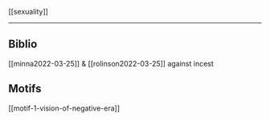 [[sexuality]]

---

## Biblio
[[minna2022-03-25]] & [[rolinson2022-03-25]] against incest

## Motifs
[[motif-1-vision-of-negative-era]]